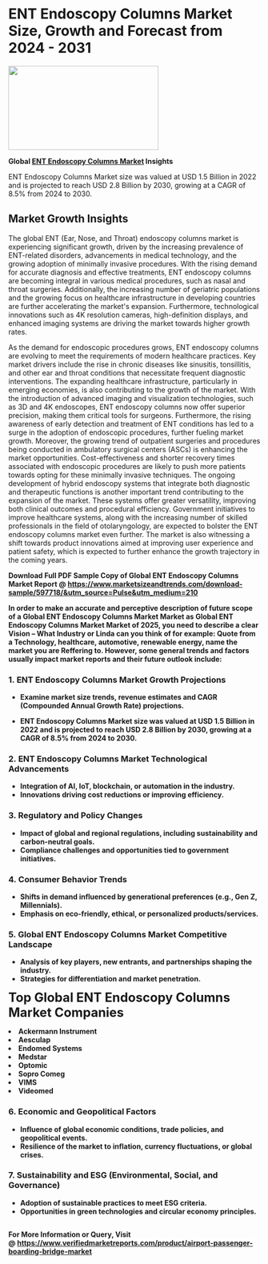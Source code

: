 <H1>ENT Endoscopy Columns Market Size, Growth and Forecast from 2024 - 2031</H1><img class="aligncenter size-medium wp-image-584254" src="https://thirdeyenews.in/wp-content/uploads/2024/09/Global-Market-Research-300x168.jpeg" alt="" width="300" height="168" /><p><strong>Global&nbsp;<a href="https://www.marketsizeandtrends.com/download-sample/597718/&amp;utm_source=Pulse&amp;utm_medium=210">ENT Endoscopy Columns Market</a> Insights</strong></p><p>ENT Endoscopy Columns Market size was valued at USD 1.5 Billion in 2022 and is projected to reach USD 2.8 Billion by 2030, growing at a CAGR of 8.5% from 2024 to 2030.</p><p><h2>Market Growth Insights</h2> <p>The global ENT (Ear, Nose, and Throat) endoscopy columns market is experiencing significant growth, driven by the increasing prevalence of ENT-related disorders, advancements in medical technology, and the growing adoption of minimally invasive procedures. With the rising demand for accurate diagnosis and effective treatments, ENT endoscopy columns are becoming integral in various medical procedures, such as nasal and throat surgeries. Additionally, the increasing number of geriatric populations and the growing focus on healthcare infrastructure in developing countries are further accelerating the market's expansion. Furthermore, technological innovations such as 4K resolution cameras, high-definition displays, and enhanced imaging systems are driving the market towards higher growth rates.</p> <p><strong></strong></p> <p>As the demand for endoscopic procedures grows, ENT endoscopy columns are evolving to meet the requirements of modern healthcare practices. Key market drivers include the rise in chronic diseases like sinusitis, tonsillitis, and other ear and throat conditions that necessitate frequent diagnostic interventions. The expanding healthcare infrastructure, particularly in emerging economies, is also contributing to the growth of the market. With the introduction of advanced imaging and visualization technologies, such as 3D and 4K endoscopes, ENT endoscopy columns now offer superior precision, making them critical tools for surgeons. Furthermore, the rising awareness of early detection and treatment of ENT conditions has led to a surge in the adoption of endoscopic procedures, further fueling market growth. Moreover, the growing trend of outpatient surgeries and procedures being conducted in ambulatory surgical centers (ASCs) is enhancing the market opportunities. Cost-effectiveness and shorter recovery times associated with endoscopic procedures are likely to push more patients towards opting for these minimally invasive techniques. The ongoing development of hybrid endoscopy systems that integrate both diagnostic and therapeutic functions is another important trend contributing to the expansion of the market. These systems offer greater versatility, improving both clinical outcomes and procedural efficiency. Government initiatives to improve healthcare systems, along with the increasing number of skilled professionals in the field of otolaryngology, are expected to bolster the ENT endoscopy columns market even further. The market is also witnessing a shift towards product innovations aimed at improving user experience and patient safety, which is expected to further enhance the growth trajectory in the coming years.</p> <p><strong></p><p><span class=""><strong>Download Full PDF Sample Copy of Global ENT Endoscopy Columns Market Report</strong> @ <a href="https://www.marketsizeandtrends.com/download-sample/597718/&amp;utm_source=Pulse&amp;utm_medium=210" target="_blank">https://www.marketsizeandtrends.com/download-sample/597718/&amp;utm_source=Pulse&amp;utm_medium=210</a></span></p><p>In order to make an accurate and perceptive description of future scope of a Global&nbsp;ENT Endoscopy Columns Market Market as Global&nbsp;ENT Endoscopy Columns Market Market of 2025, you need to describe a clear Vision &ndash; What Industry or Linda can you think of for example: Quote from a Technology, healthcare, automotive, renewable energy, name the market you are Reffering to. However, some general trends and factors usually impact market reports and their future outlook include:</p><h3>1.&nbsp;<strong>ENT Endoscopy Columns Market Growth Projections</strong></h3><ul><li>Examine market size trends, revenue estimates and CAGR (Compounded Annual Growth Rate) projections.</li><li><p>ENT Endoscopy Columns Market size was valued at USD 1.5 Billion in 2022 and is projected to reach USD 2.8 Billion by 2030, growing at a CAGR of 8.5% from 2024 to 2030.</p></li></ul><h3>2.&nbsp;<strong>ENT Endoscopy Columns Market Technological Advancements</strong></h3><ul><li>Integration of AI, IoT, blockchain, or automation in the industry.</li><li>Innovations driving cost reductions or improving efficiency.</li></ul><h3>3.&nbsp;<strong>Regulatory and Policy Changes</strong></h3><ul><li>Impact of global and regional regulations, including sustainability and carbon-neutral goals.</li><li>Compliance challenges and opportunities tied to government initiatives.</li></ul><h3>4.&nbsp;<strong>Consumer Behavior Trends</strong></h3><ul><li>Shifts in demand influenced by generational preferences (e.g., Gen Z, Millennials).</li><li>Emphasis on eco-friendly, ethical, or personalized products/services.</li></ul><h3>5.&nbsp;<strong>Global ENT Endoscopy Columns Market Competitive Landscape</strong></h3><ul><li>Analysis of key players, new entrants, and partnerships shaping the industry.</li><li>Strategies for differentiation and market penetration.</li></ul><p data-pm-slice="1 1 []"><span style="color: inherit; font-family: inherit; font-size: 25px;">Top Global ENT Endoscopy Columns Market Companies</span></p><div class="" data-test-id=""><p><li>Ackermann Instrument</li><li> Aesculap</li><li> Endomed Systems</li><li> Medstar</li><li> Optomic</li><li> Sopro Comeg</li><li> VIMS</li><li> Videomed</li></p></div><h3>6.&nbsp;<strong>Economic and Geopolitical Factors</strong></h3><ul><li>Influence of global economic conditions, trade policies, and geopolitical events.</li><li>Resilience of the market to inflation, currency fluctuations, or global crises.</li></ul><h3>7.&nbsp;<strong>Sustainability and ESG (Environmental, Social, and Governance)</strong></h3><ul><li>Adoption of sustainable practices to meet ESG criteria.</li><li>Opportunities in green technologies and circular economy principles.</li></ul><h2><strong style="font-size: 14px;">For More Information or Query, Visit @&nbsp;</strong><a style="background-color: #ffffff; font-size: 14px;" href="https://www.marketsizeandtrends.com/report/ent-endoscopy-columns-market/" target="_blank">https://www.verifiedmarketreports.com/product/airport-passenger-boarding-bridge-market</a></h2>
